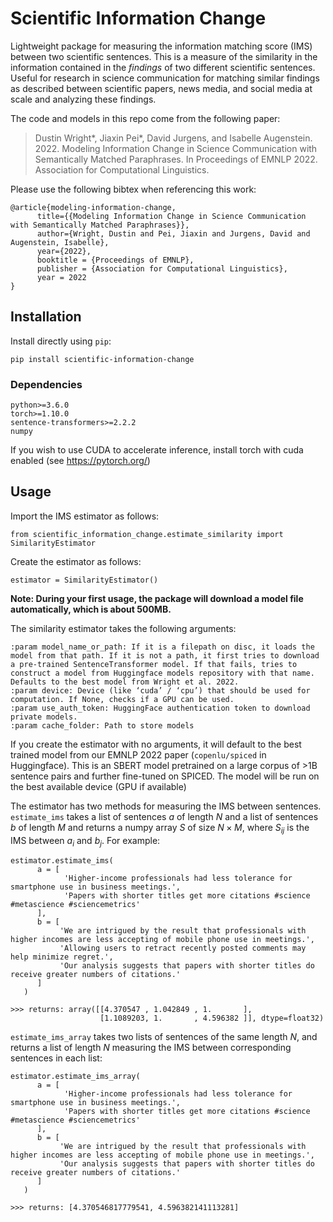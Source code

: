 # Scientific Information Change
Lightweight package for measuring the information matching score (IMS) between two scientific sentences. This is a measure of the similarity in the information contained in the _findings_ of two different scientific sentences. Useful for research in science communication for matching similar findings as described between scientific papers, news media, and social media at scale and analyzing these findings.

The code and models in this repo come from the following paper:

>Dustin Wright*, Jiaxin Pei*, David Jurgens, and Isabelle Augenstein. 2022. Modeling Information Change in Science Communication with Semantically Matched Paraphrases. In Proceedings of EMNLP 2022. Association for Computational Linguistics.

Please use the following bibtex when referencing this work:

```
@article{modeling-information-change,
      title={{Modeling Information Change in Science Communication with Semantically Matched Paraphrases}},
      author={Wright, Dustin and Pei, Jiaxin and Jurgens, David and Augenstein, Isabelle},
      year={2022},
      booktitle = {Proceedings of EMNLP},
      publisher = {Association for Computational Linguistics},
      year = 2022
}

```

## Installation

Install directly using `pip`:

```
pip install scientific-information-change
```

### Dependencies

```
python>=3.6.0
torch>=1.10.0
sentence-transformers>=2.2.2
numpy
```

If you wish to use CUDA to accelerate inference, install torch with cuda enabled (see https://pytorch.org/)

## Usage

Import the IMS estimator as follows:

```
from scientific_information_change.estimate_similarity import SimilarityEstimator
```

Create the estimator as follows:

```
estimator = SimilarityEstimator()
```

**Note: During your first usage, the package will download a model file automatically, which is about 500MB.**

The similarity estimator takes the following arguments:

```
:param model_name_or_path: If it is a filepath on disc, it loads the model from that path. If it is not a path, it first tries to download a pre-trained SentenceTransformer model. If that fails, tries to construct a model from Huggingface models repository with that name. Defaults to the best model from Wright et al. 2022.
:param device: Device (like ‘cuda’ / ‘cpu’) that should be used for computation. If None, checks if a GPU can be used.
:param use_auth_token: HuggingFace authentication token to download private models.
:param cache_folder: Path to store models
```

If you create the estimator with no arguments, it will default to the best trained model from our EMNLP 2022 paper (`copenlu/spiced` in Huggingface). This is an SBERT model pretrained on a large corpus of >1B sentence pairs and further fine-tuned on SPICED. The model will be run on the best available device (GPU if available)

The estimator has two methods for measuring the IMS between sentences. `estimate_ims` takes a list of sentences $a$ of length $N$ and a list of sentences $b$ of length $M$ and returns a numpy array $S$ of size $N \times M$, where $S_{ij}$ is the IMS between $a_{i}$ and $b_{j}$. For example:

```
estimator.estimate_ims(
      a = [
            'Higher-income professionals had less tolerance for smartphone use in business meetings.',
            'Papers with shorter titles get more citations #science #metascience #sciencemetrics'
      ],
      b = [
           'We are intrigued by the result that professionals with higher incomes are less accepting of mobile phone use in meetings.',
           'Allowing users to retract recently posted comments may help minimize regret.',
           'Our analysis suggests that papers with shorter titles do receive greater numbers of citations.'
      ]
   )

>>> returns: array([[4.370547 , 1.042849 , 1.       ],
                    [1.1089203, 1.       , 4.596382 ]], dtype=float32)
```

`estimate_ims_array` takes two lists of sentences of the same length $N$, and returns a list of length $N$ measuring the IMS between corresponding sentences in each list:

```
estimator.estimate_ims_array(
      a = [
            'Higher-income professionals had less tolerance for smartphone use in business meetings.',
            'Papers with shorter titles get more citations #science #metascience #sciencemetrics'
      ],
      b = [
           'We are intrigued by the result that professionals with higher incomes are less accepting of mobile phone use in meetings.',
           'Our analysis suggests that papers with shorter titles do receive greater numbers of citations.'
      ]
   )

>>> returns: [4.370546817779541, 4.596382141113281]
```


